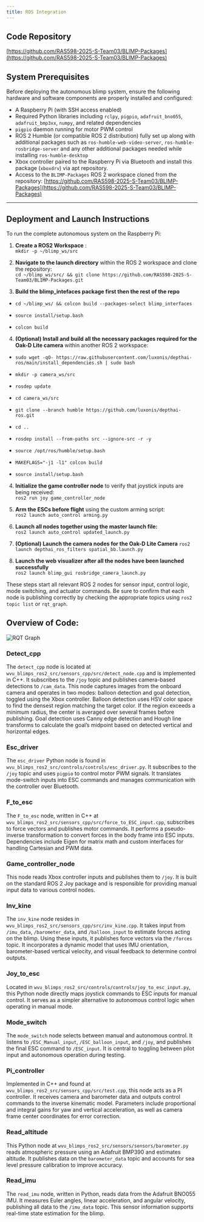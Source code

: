 ```yaml
---
title: ROS Integration
---
```


## Code Repository

[https://github.com/RAS598-2025-S-Team03/BLIMP-Packages](https://github.com/RAS598-2025-S-Team03/BLIMP-Packages)

## System Prerequisites

Before deploying the autonomous blimp system, ensure the following hardware and software components are properly installed and configured:

- A Raspberry Pi (with SSH access enabled)
- Required Python libraries including `rclpy`, `pigpio`, `adafruit_bno055`, `adafruit_bmp3xx`, `numpy`, and related dependencies
- `pigpio` daemon running for motor PWM control
- ROS 2 Humble (or compatible ROS 2 distribution) fully set up along with additional packages such as `ros-humble-web-video-server`, `ros-humble-rosbridge-server` and any other additional packages needed while installing `ros-humble-desktop`
- Xbox controller paired to the Raspberry Pi via Bluetooth and install this package (`xboxdrv`) via apt repository.
- Access to the `BLIMP-Packages` ROS 2 workspace cloned from the repository:
  [https://github.com/RAS598-2025-S-Team03/BLIMP-Packages](https://github.com/RAS598-2025-S-Team03/BLIMP-Packages)

---

## Deployment and Launch Instructions

To run the complete autonomous system on the Raspberry Pi:

1. **Create a ROS2 Workspace** :  
```mkdir -p ~/blimp_ws/src```

2. **Navigate to the launch directory** within the ROS 2 workspace and clone the repository:  
```cd ~/blimp_ws/src/ && git clone https://github.com/RAS598-2025-S-Team03/BLIMP-Packages.git ```

3. **Build the blimp_intefaces package first then the rest of the repo**  
  
  - ```cd ~/blimp_ws/ && colcon build --packages-select blimp_interfaces ```
  
  - ```source install/setup.bash ```

  - ```colcon build ```
4. **(Optional) Install and build all the necessary packages required for the Oak-D Lite camera** within another ROS 2 workspace:
  -  ``` sudo wget -qO- https://raw.githubusercontent.com/luxonis/depthai-ros/main/install_dependencies.sh | sudo bash ```

  -  ``` mkdir -p camera_ws/src ```
  
  - ``` rosdep update ```

  -  ```cd camera_ws/src```
  
  -  ```git clone --branch humble https://github.com/luxonis/depthai-ros.git```

  -  ```cd ..```

  -  ```rosdep install --from-paths src --ignore-src -r -y```

  -  ```source /opt/ros/humble/setup.bash```
  
  -  ```MAKEFLAGS="-j1 -l1" colcon build```

  -  ```source install/setup.bash```

4. **Initialize the game controller node** to verify that joystick inputs are being received:  
```ros2 run joy game_controller_node```

5. **Arm the ESCs before flight** using the custom arming script:  
```ros2 launch auto_control arming.py```

6. **Launch all nodes together using the master launch file:**  
```ros2 launch auto_control updated_launch.py```

7. **(Optional) Launch the camera nodes for the Oak-D Lite Camera**
```ros2 launch depthai_ros_filters spatial_bb.launch.py```  

8. **Launch the web visualizer after all the nodes have been launched successfully**  
```ros2 launch blimp_gui rosbridge_camera_launch.py```




These steps start all relevant ROS 2 nodes for sensor input, control logic, mode switching, and actuator commands. Be sure to confirm that each node is publishing correctly by checking the appropriate topics using `ros2 topic list` or `rqt_graph`.


## Overview of Code:

![RQT Graph](./figures/RQT_Graph.jpg)  

### Detect_cpp
The `detect_cpp` node is located at `wvu_blimps_ros2_src/sensors_cpp/src/detect_node.cpp` and is implemented in C++. It subscribes to the `/joy` topic and publishes camera-based detections to `/cam_data`. This node captures images from the onboard camera and operates in two modes: balloon detection and goal detection, toggled using the Xbox controller. Balloon detection uses HSV color space to find the densest region matching the target color. If the region exceeds a minimum radius, the center is averaged over several frames before publishing. Goal detection uses Canny edge detection and Hough line transforms to calculate the goal’s midpoint based on detected vertical and horizontal edges.

### Esc_driver
The `esc_driver` Python node is found in `wvu_blimps_ros2_src/controls/controls/esc_driver.py`. It subscribes to the `/joy` topic and uses `pigpio` to control motor PWM signals. It translates mode-switch inputs into ESC commands and manages communication with the controller over Bluetooth.

### F_to_esc
The `F_to_esc` node, written in C++ at `wvu_blimps_ros2_src/sensors_cpp/src/force_to_ESC_input.cpp`, subscribes to force vectors and publishes motor commands. It performs a pseudo-inverse transformation to convert forces in the body frame into ESC inputs. Dependencies include Eigen for matrix math and custom interfaces for handling Cartesian and PWM data.

### Game_controller_node
This node reads Xbox controller inputs and publishes them to `/joy`. It is built on the standard ROS 2 Joy package and is responsible for providing manual input data to various control nodes.

### Inv_kine
The `inv_kine` node resides in `wvu_blimps_ros2_src/sensors_cpp/src/inv_kine.cpp`. It takes input from `/imu_data`, `/barometer_data`, and `/balloon_input` to estimate forces acting on the blimp. Using these inputs, it publishes force vectors via the `/forces` topic. It incorporates a dynamic model that uses IMU orientation, barometer-based vertical velocity, and visual feedback to determine control outputs.

### Joy_to_esc
Located in `wvu_blimps_ros2_src/controls/controls/joy_to_esc_input.py`, this Python node directly maps joystick commands to ESC inputs for manual control. It serves as a simpler alternative to autonomous control logic when operating in manual mode.

### Mode_switch
The `mode_switch` node selects between manual and autonomous control. It listens to `/ESC_Manual_input`, `/ESC_balloon_input`, and `/joy`, and publishes the final ESC command to `/ESC_input`. It is central to toggling between pilot input and autonomous operation during testing.

### Pi_controller
Implemented in C++ and found at `wvu_blimps_ros2_src/sensors_cpp/src/test.cpp`, this node acts as a PI controller. It receives camera and barometer data and outputs control commands to the inverse kinematic model. Parameters include proportional and integral gains for yaw and vertical acceleration, as well as camera frame center coordinates for error correction.

### Read_altitude
This Python node at `wvu_blimps_ros2_src/sensors/sensors/barometer.py` reads atmospheric pressure using an Adafruit BMP390 and estimates altitude. It publishes data on the `barometer_data` topic and accounts for sea level pressure calibration to improve accuracy.

### Read_imu
The `read_imu` node, written in Python, reads data from the Adafruit BNO055 IMU. It measures Euler angles, linear acceleration, and angular velocity, publishing all data to the `/imu_data` topic. This sensor information supports real-time state estimation for the blimp.



